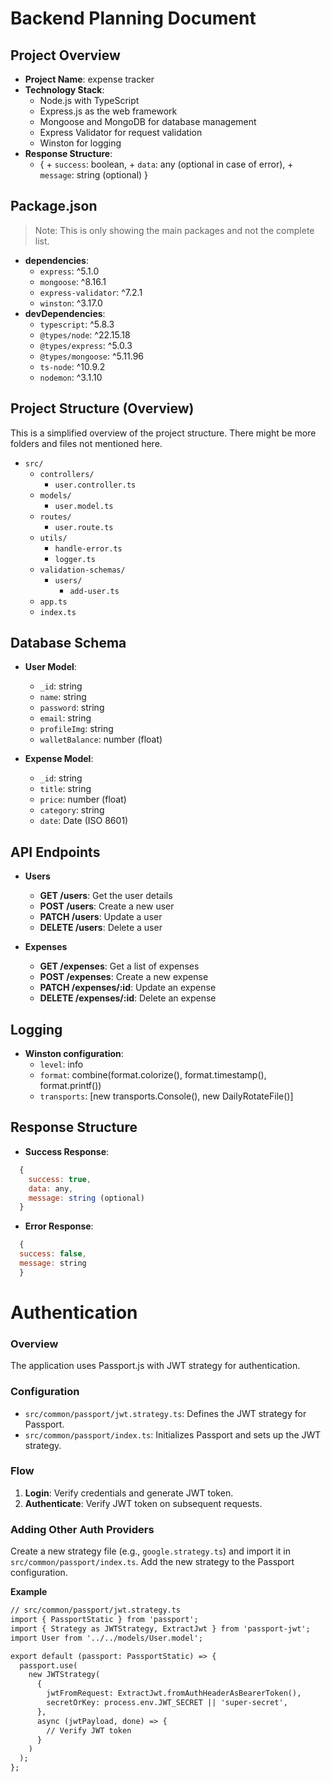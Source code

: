 # **Backend Planning Document**

## **Project Overview**

- **Project Name**: expense tracker
- **Technology Stack**:
  - Node.js with TypeScript
  - Express.js as the web framework
  - Mongoose and MongoDB for database management
  - Express Validator for request validation
  - Winston for logging
- **Response Structure**:
  - { + `success`: boolean, + `data`: any (optional in case of error), + `message`: string (optional)
    }

## **Package.json**

> Note: This is only showing the main packages and not the complete list.

- **dependencies**:
  - `express`: ^5.1.0
  - `mongoose`: ^8.16.1
  - `express-validator`: ^7.2.1
  - `winston`: ^3.17.0
- **devDependencies**:
  - `typescript`: ^5.8.3
  - `@types/node`: ^22.15.18
  - `@types/express`: ^5.0.3
  - `@types/mongoose`: ^5.11.96
  - `ts-node`: ^10.9.2
  - `nodemon`: ^3.1.10

## **Project Structure (Overview)**

This is a simplified overview of the project structure. There might be more folders and files not mentioned here.

- `src/`
  - `controllers/`
    - `user.controller.ts`
  - `models/`
    - `user.model.ts`
  - `routes/`
    - `user.route.ts`
  - `utils/`
    - `handle-error.ts`
    - `logger.ts`
  - `validation-schemas/`
    - `users/`
      - `add-user.ts`
  - `app.ts`
  - `index.ts`

## **Database Schema**

- **User Model**:

  - `_id`: string
  - `name`: string
  - `password`: string
  - `email`: string
  - `profileImg`: string
  - `walletBalance`: number (float)

- **Expense Model**:
  - `_id`: string
  - `title`: string
  - `price`: number (float)
  - `category`: string
  - `date`: Date (ISO 8601)

## **API Endpoints**

- **Users**

  - **GET /users**: Get the user details
  - **POST /users**: Create a new user
  - **PATCH /users**: Update a user
  - **DELETE /users**: Delete a user

- **Expenses**
  - **GET /expenses**: Get a list of expenses
  - **POST /expenses**: Create a new expense
  - **PATCH /expenses/:id**: Update an expense
  - **DELETE /expenses/:id**: Delete an expense

## **Logging**

- **Winston configuration**:
  - `level`: info
  - `format`: combine(format.colorize(), format.timestamp(), format.printf())
  - `transports`: [new transports.Console(), new DailyRotateFile()]

## **Response Structure**

- **Success Response**:

```js
  {
    success: true,
    data: any,
    message: string (optional)
  }
```

- **Error Response**:

```js
  {
  success: false,
  message: string
  }
```


**Authentication**
================

### Overview

The application uses Passport.js with JWT strategy for authentication.

### Configuration

* `src/common/passport/jwt.strategy.ts`: Defines the JWT strategy for Passport.
* `src/common/passport/index.ts`: Initializes Passport and sets up the JWT strategy.

### Flow

1. **Login**: Verify credentials and generate JWT token.
2. **Authenticate**: Verify JWT token on subsequent requests.

### Adding Other Auth Providers

Create a new strategy file (e.g., `google.strategy.ts`) and import it in `src/common/passport/index.ts`. Add the new strategy to the Passport configuration.

**Example**
```markdown
// src/common/passport/jwt.strategy.ts
import { PassportStatic } from 'passport';
import { Strategy as JWTStrategy, ExtractJwt } from 'passport-jwt';
import User from '../../models/User.model';

export default (passport: PassportStatic) => {
  passport.use(
    new JWTStrategy(
      {
        jwtFromRequest: ExtractJwt.fromAuthHeaderAsBearerToken(),
        secretOrKey: process.env.JWT_SECRET || 'super-secret',
      },
      async (jwtPayload, done) => {
        // Verify JWT token
      }
    )
  );
};
```
